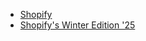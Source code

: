 - [Shopify](https://shopify.com)
- [Shopify's Winter Edition '25](http://shopify.com/editions/winter2025)